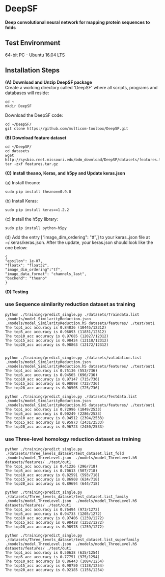 # DeepSF

**Deep convolutional neural network for mapping protein sequences to folds**


Test Environment
--------------------------------------------------------------------------------------
64-bit PC - Ubuntu 16.04 LTS

Installation Steps
--------------------------------------------------------------------------------------

**(A) Download and Unzip DeepSF package**  
Create a working directory called 'DeepSF' where all scripts, programs and databases will reside:
```
cd ~
mkdir DeepSF
```
Download the DeepSF code:
```
cd ~/DeepSF/
git clone https://github.com/multicom-toolbox/DeepSF.git
```

**(B) Download feature dataset**  
```
cd ~/DeepSF/  
cd datasets 
wget http://sysbio.rnet.missouri.edu/bdm_download/DeepSF/datasets/features.tar.gz
tar -zxf features.tar.gz
```

**(C) Install theano, Keras, and h5py and Update keras.json**  

(a) Install theano: 
```
sudo pip install theano==0.9.0
```
(b) Install Keras:
```
sudo pip install keras==1.2.2
```
(c) Install the h5py library:  
```
sudo pip install python-h5py
```

(d) Add the entry [“image_dim_ordering": "tf”,] to your keras..json file at ~/.keras/keras.json. After the update, your keras.json should look like the one below:  
```
{
"epsilon": 1e-07,
"floatx": "float32",
"image_dim_ordering":"tf",
"image_data_format": "channels_last",
"backend": "theano"
}
```
**(D) Testing** 

### use Sequence similarity reduction dataset as training
```
python ./training/predict_single.py ./datasets/Traindata.list ./models/model_SimilarityReduction.json  ./models/model_SimilarityReduction.h5 datasets/features/ ./test/out1
The top1_acc accuracy is 0.84836 (10445/12312)
The top5_acc accuracy is 0.96093 (11831/12312)
The top10_acc accuracy is 0.97685 (12027/12312)
The top15_acc accuracy is 0.98424 (12118/12312)
The top20_acc accuracy is 0.98863 (12172/12312)


python ./training/predict_single.py ./datasets/validation.list ./models/model_SimilarityReduction.json  ./models/model_SimilarityReduction.h5 datasets/features/ ./test/out1
The top1_acc accuracy is 0.75136 (553/736)
The top5_acc accuracy is 0.94565 (696/736)
The top10_acc accuracy is 0.97147 (715/736)
The top15_acc accuracy is 0.98098 (722/736)
The top20_acc accuracy is 0.98505 (725/736)

python ./training/predict_single.py ./datasets/Testdata.list ./models/model_SimilarityReduction.json  ./models/model_SimilarityReduction.h5 datasets/features/ ./test/out1
The top1_acc accuracy is 0.72996 (1849/2533)
The top5_acc accuracy is 0.90249 (2286/2533)
The top10_acc accuracy is 0.94512 (2394/2533)
The top15_acc accuracy is 0.95973 (2431/2533)
The top20_acc accuracy is 0.96723 (2450/2533)
```

### use Three-level homology reduction dataset as training
```
python ./training/predict_single.py ./datasets/Three_levels_dataset/test_dataset.list_fold ./models/model_ThreeLevel.json  ./models/model_ThreeLevel.h5 datasets/features/ ./test/out1
The top1_acc accuracy is 0.41226 (296/718)
The top5_acc accuracy is 0.70613 (507/718)
The top10_acc accuracy is 0.82591 (593/718)
The top15_acc accuracy is 0.86908 (624/718)
The top20_acc accuracy is 0.89694 (644/718)

python ./training/predict_single.py ./datasets/Three_levels_dataset/test_dataset.list_family ./models/model_ThreeLevel.json  ./models/model_ThreeLevel.h5 datasets/features/ ./test/out1
The top1_acc accuracy is 0.76494 (973/1272)
The top5_acc accuracy is 0.94733 (1205/1272)
The top10_acc accuracy is 0.97406 (1239/1272)
The top15_acc accuracy is 0.98428 (1252/1272)
The top20_acc accuracy is 0.98978 (1259/1272)

python ./training/predict_single.py ./datasets/Three_levels_dataset/test_dataset.list_superfamily ./models/model_ThreeLevel.json  ./models/model_ThreeLevel.h5 datasets/features/ ./test/out1
The top1_acc accuracy is 0.50638 (635/1254)
The top5_acc accuracy is 0.77751 (975/1254)
The top10_acc accuracy is 0.86443 (1084/1254)
The top15_acc accuracy is 0.90750 (1138/1254)
The top20_acc accuracy is 0.92185 (1156/1254)
```
